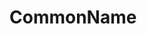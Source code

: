 # CommonName

<!-- IUPAC Name -->

<!-- Analogues & Prodrugs -->

<!-- Mechanism of Action -->

<!-- Psychoactive class -->

<!-- Dosage ranges & typical Route of Administration -->

<!-- Half-life & duration of effect -->

<!-- Relevant studies and study findings -->

<!-- Possible interactions -->